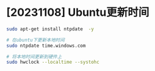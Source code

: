 # [20231108] Ubuntu更新时间

```sh
sudo apt-get install ntpdate  -y

# 在ubuntu下更新本地时间
sudo ntpdate time.windows.com

# 将本地时间更新到硬件上
sudo hwclock --localtime --systohc 
```